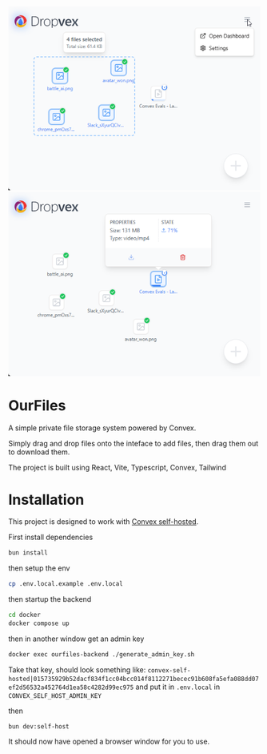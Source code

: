 ![ss1](media/ss1.png)
![ss2](media/ss2.png)

# OurFiles

A simple private file storage system powered by Convex.

Simply drag and drop files onto the inteface to add files, then drag them out to download them.

The project is built using React, Vite, Typescript, Convex, Tailwind

# Installation

This project is designed to work with [Convex self-hosted](https://github.com/get-convex/convex-backend/blob/main/self-hosted/README.md).

First install dependencies

```bash
bun install
```

then setup the env

```bash
cp .env.local.example .env.local
```

then startup the backend

```bash
cd docker
docker compose up
```

then in another window get an admin key

```bash
docker exec ourfiles-backend ./generate_admin_key.sh
```

Take that key, should look something like: `convex-self-hosted|015735929b52dacf834f1cc04bcc014f8112271becec91b608fa5efa088dd07ef2d56532a452764d1ea58c4282d99ec975` and put it in `.env.local` in `CONVEX_SELF_HOST_ADMIN_KEY`

then

```base
bun dev:self-host
```

It should now have opened a browser window for you to use.
